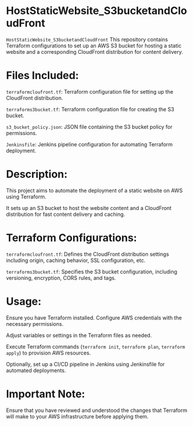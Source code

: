 # HostStaticWebsite_S3bucketandCloudFront
`HostStaticWebsite_S3bucketandCloudFront`
This repository contains Terraform configurations to set up an AWS S3 bucket for hosting a static website and a corresponding CloudFront distribution for content delivery.

# Files Included:
`terraformcloufront.tf`: Terraform configuration file for setting up the CloudFront distribution.

`terraforms3bucket.tf`: Terraform configuration file for creating the S3 bucket.

`s3_bucket_policy.json`: JSON file containing the S3 bucket policy for permissions.

`Jenkinsfile`: Jenkins pipeline configuration for automating Terraform deployment.

# Description:
This project aims to automate the deployment of a static website on AWS using Terraform. 

It sets up an S3 bucket to host the website content and a CloudFront distribution for fast content delivery and caching.

# Terraform Configurations:
`terraformcloufront.tf`: Defines the CloudFront distribution settings including origin, caching behavior, SSL configuration, etc.

`terraforms3bucket.tf`: Specifies the S3 bucket configuration, including versioning, encryption, CORS rules, and tags.

# Usage:
Ensure you have Terraform installed.
Configure AWS credentials with the necessary permissions.

Adjust variables or settings in the Terraform files as needed.

Execute Terraform commands (`terraform init`, `terraform plan`, `terraform apply`) to provision AWS resources.

Optionally, set up a CI/CD pipeline in Jenkins using Jenkinsfile for automated deployments.
  
# Important Note:
Ensure that you have reviewed and understood the changes that Terraform will make to your AWS infrastructure before applying them.



